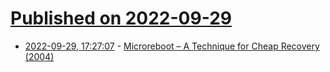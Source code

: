 # [Published on 2022-09-29](index.md)

* [2022-09-29, 17:27:07](https://lobste.rs/s/um7kag/microreboot_technique_for_cheap) - [Microreboot – A Technique for Cheap Recovery (2004)](https://csis.pace.edu/~marchese/CS865/Papers/candea_microreboot.pdf)
